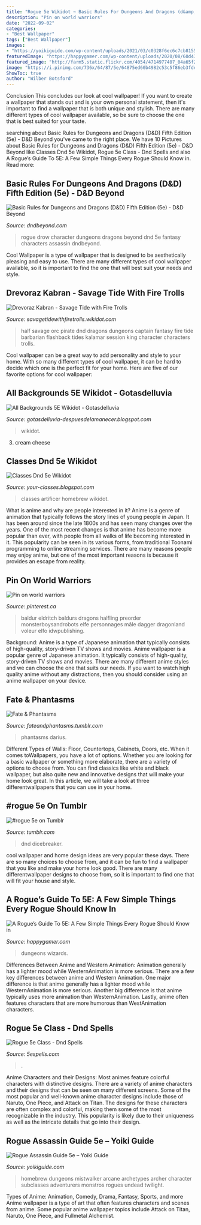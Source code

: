 ```yaml
---
title: "Rogue 5e Wikidot ~ Basic Rules For Dungeons And Dragons (d&amp;d) Fifth Edition (5e)"
description: "Pin on world warriors"
date: "2022-09-02"
categories:
- "Best Wallpaper"
tags: ["Best Wallpaper"]
images:
- "https://yoikiguide.com/wp-content/uploads/2021/03/c0328f6ec6c7cb8155f121c66d08e72b-fantasy-rpg-dungeons-and-dragons.jpg"
featuredImage: "https://happygamer.com/wp-content/uploads/2020/08/60d43a20fda306f2a34cc1c7bd0b3396.jpg"
featured_image: "http://farm5.static.flickr.com/4054/4714977407_04a65f26c3.jpg"
image: "https://i.pinimg.com/736x/64/87/5e/64875ed60b4982c53c5f86eb3fde8dc5.jpg"
ShowToc: true
author: "Wilber Botsford"
---
```



Conclusion
This concludes our look at cool wallpaper! If you want to create a wallpaper that stands out and is your own personal statement, then it's important to find a wallpaper that is both unique and stylish. There are many different types of cool wallpaper available, so be sure to choose the one that is best suited for your taste.

	

		
searching about Basic Rules for Dungeons and Dragons (D&amp;D) Fifth Edition (5e) - D&amp;D Beyond you've came to the right place. We have 10 Pictures about Basic Rules for Dungeons and Dragons (D&amp;D) Fifth Edition (5e) - D&amp;D Beyond like Classes Dnd 5e Wikidot, Rogue 5e Class - Dnd Spells and also A Rogue’s Guide To 5E: A Few Simple Things Every Rogue Should Know in. Read more:
		
    
## Basic Rules For Dungeons And Dragons (D&amp;D) Fifth Edition (5e) - D&amp;D Beyond

<img loading=lazy src="https://media-waterdeep.cursecdn.com/attachments/0/709/c3rogueintro.png" onerror="this.onerror=null;this.src='https://tse2.mm.bing.net/th?id=OIP.t1dTdY0ojuCS81enPcQaFQHaJf&amp;pid=15.1';" alt="Basic Rules for Dungeons and Dragons (D&amp;D) Fifth Edition (5e) - D&amp;D Beyond">

_Source: dndbeyond.com_

>rogue drow character dungeons dragons beyond dnd 5e fantasy characters assassin dndbeyond. 

	

Cool Wallpaper is a type of wallpaper that is designed to be aesthetically pleasing and easy to use. There are many different types of cool wallpaper available, so it is important to find the one that will best suit your needs and style.

    
## Drevoraz Kabran - Savage Tide With Fire Trolls

<img loading=lazy src="http://farm5.static.flickr.com/4054/4714977407_04a65f26c3.jpg" onerror="this.onerror=null;this.src='https://tse2.mm.bing.net/th?id=OIP.1P_krMX4k3bJpKaDkH4ABQAAAA&amp;pid=15.1';" alt="Drevoraz Kabran - Savage Tide with Fire Trolls">

_Source: savagetidewithfiretrolls.wikidot.com_

>half savage orc pirate dnd dragons dungeons captain fantasy fire tide barbarian flashback tides kalamar session king character characters trolls. 

	

Cool wallpaper can be a great way to add personality and style to your home. With so many different types of cool wallpaper, it can be hard to decide which one is the perfect fit for your home. Here are five of our favorite options for cool wallpaper: 

    
## All Backgrounds 5E Wikidot - Gotasdelluvia

<img loading=lazy src="https://dreionsden.files.wordpress.com/2019/11/dnd5e_classsymb_rogue.png?w=640" onerror="this.onerror=null;this.src='https://tse3.mm.bing.net/th?id=OIP.D9GX-f5Oio8rd1rioGdQNAHaFS&amp;pid=15.1';" alt="All Backgrounds 5E Wikidot - Gotasdelluvia">

_Source: gotasdelluvia-despuesdelamanecer.blogspot.com_

>wikidot. 

	

3. cream cheese 

    
## Classes Dnd 5e Wikidot

<img loading=lazy src="https://lh3.googleusercontent.com/proxy/5MlWVGm_0tNVy6r_e6Y5zAMp0bG-mBKf20jSQikVRQWteD-7f-tVYyEfzclZyuBUOXFHpDunZNaYwEZYWgZoUW4jjOMitTesnh3c67Al1Sov=s0-d" onerror="this.onerror=null;this.src='https://tse3.mm.bing.net/th?id=OIP.E_YXSwGQKP7VNu9lKT8F_AHaKe&amp;pid=15.1';" alt="Classes Dnd 5e Wikidot">

_Source: your-classes.blogspot.com_

>classes artificer homebrew wikidot. 

	

What is anime and why are people interested in it?
Anime is a genre of animation that typically follows the story lines of young people in Japan. It has been around since the late 1800s and has seen many changes over the years. One of the most recent changes is that anime has become more popular than ever, with people from all walks of life becoming interested in it. This popularity can be seen in its various forms, from traditional Toonami programming to online streaming services. There are many reasons people may enjoy anime, but one of the most important reasons is because it provides an escape from reality.

    
## Pin On World Warriors

<img loading=lazy src="https://i.pinimg.com/736x/64/87/5e/64875ed60b4982c53c5f86eb3fde8dc5.jpg" onerror="this.onerror=null;this.src='https://tse1.mm.bing.net/th?id=OIP.j3ISn1vpjHdmYHism3rtewHaLQ&amp;pid=15.1';" alt="Pin on world warriors">

_Source: pinterest.ca_

>baldur eldritch baldurs dragons halfling preorder monsterboysandrobots elfe personnages mâle dagger dragonland voleur elfo idwpublishing. 

	

Background: Anime is a type of Japanese animation that typically consists of high-quality, story-driven TV shows and movies.
Anime wallpaper is a popular genre of Japanese animation. It typically consists of high-quality, story-driven TV shows and movies. There are many different anime styles and we can choose the one that suits our needs. If you want to watch high quality anime without any distractions, then you should consider using an anime wallpaper on your device.

    
## Fate &amp; Phantasms

<img loading=lazy src="https://64.media.tumblr.com/8313b3006aedee74c160e10155a1d167/97d5fea6230dd0db-59/s500x750/79e3e835290c49001415e4f2609f1018c7043712.png" onerror="this.onerror=null;this.src='https://tse1.mm.bing.net/th?id=OIP.ReiHRz9AMBaRW2dZB11M1wHaKe&amp;pid=15.1';" alt="Fate &amp; Phantasms">

_Source: fateandphantasms.tumblr.com_

>phantasms darius. 

	

Different Types of Walls: Floor, Countertops, Cabinets, Doors, etc.
When it comes toWallpapers, you have a lot of options. Whether you are looking for a basic wallpaper or something more elaborate, there are a variety of options to choose from. You can find classics like white and black wallpaper, but also quite new and innovative designs that will make your home look great. In this article, we will take a look at three differentwallpapers that you can use in your home.

    
## #rogue 5e On Tumblr

<img loading=lazy src="https://64.media.tumblr.com/9dda45e384b12c7a1e557af031c8c092/174f63f0cfe8ab16-45/s640x960/b41e2a17d1af30bc51310cf199aca031ec5866c7.jpg" onerror="this.onerror=null;this.src='https://tse3.mm.bing.net/th?id=OIP.KFmPOUOa6N1ag1fQ7YqTEgHaEK&amp;pid=15.1';" alt="#rogue 5e on Tumblr">

_Source: tumblr.com_

>dnd dicebreaker. 

	

cool wallpaper and home design ideas are very popular these days. There are so many choices to choose from, and it can be fun to find a wallpaper that you like and make your home look good. There are many differentwallpaper designs to choose from, so it is important to find one that will fit your house and style.

    
## A Rogue’s Guide To 5E: A Few Simple Things Every Rogue Should Know In

<img loading=lazy src="https://happygamer.com/wp-content/uploads/2020/08/60d43a20fda306f2a34cc1c7bd0b3396.jpg" onerror="this.onerror=null;this.src='https://tse2.mm.bing.net/th?id=OIP.0H-pvTLdm-V6l8KovSafigHaEK&amp;pid=15.1';" alt="A Rogue’s Guide To 5E: A Few Simple Things Every Rogue Should Know in">

_Source: happygamer.com_

>dungeons wizards. 

	

Differences Between Anime and Western Animation: Animation generally has a lighter mood while WesternAnimation is more serious.
There are a few key differences between anime and Western Animation. One major difference is that anime generally has a lighter mood while WesternAnimation is more serious. Another big difference is that anime typically uses more animation than WesternAnimation. Lastly, anime often features characters that are more humorous than WestAnimation characters.

    
## Rogue 5e Class - Dnd Spells

<img loading=lazy src="https://5espells.com/wp-content/uploads/2020/06/rogue.png" onerror="this.onerror=null;this.src='https://tse4.mm.bing.net/th?id=OIP.jABtqN_m4Zvoa0sD4LXi7AAAAA&amp;pid=15.1';" alt="Rogue 5e Class - Dnd Spells">

_Source: 5espells.com_

>. 

	

Anime Characters and their Designs: Most animes feature colorful characters with distinctive designs.
There are a variety of anime characters and their designs that can be seen on many different screens. Some of the most popular and well-known anime character designs include those of Naruto, One Piece, and Attack on Titan. The designs for these characters are often complex and colorful, making them some of the most recognizable in the industry. This popularity is likely due to their uniqueness as well as the intricate details that go into their design.

    
## Rogue Assassin Guide 5e – Yoiki Guide

<img loading=lazy src="https://yoikiguide.com/wp-content/uploads/2021/03/c0328f6ec6c7cb8155f121c66d08e72b-fantasy-rpg-dungeons-and-dragons.jpg" onerror="this.onerror=null;this.src='https://tse3.mm.bing.net/th?id=OIP._3g4QW0zPYeiL8C8MMjrRAHaJl&amp;pid=15.1';" alt="Rogue Assassin Guide 5e – Yoiki Guide">

_Source: yoikiguide.com_

>homebrew dungeons mistwalker arcane archetypes archer character subclasses adventurers monstros rogues undead twilight. 

	

Types of Anime: Animation, Comedy, Drama, Fantasy, Sports, and more
Anime wallpaper is a type of art that often features characters and scenes from anime. Some popular anime wallpaper topics include Attack on Titan, Naruto, One Piece, and Fullmetal Alchemist.

